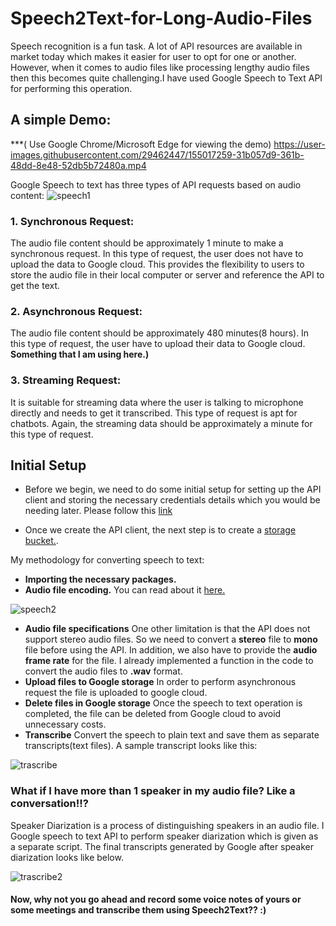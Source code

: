 # Speech2Text-for-Long-Audio-Files

Speech recognition is a fun task. A lot of API resources are available in market today which makes it easier for user to opt for one or another. However, when it comes to audio files like processing lengthy audio files then this becomes quite challenging.I have used Google Speech to Text API for performing this operation.

## A simple Demo: 
***( Use Google Chrome/Microsoft Edge for viewing the demo)
https://user-images.githubusercontent.com/29462447/155017259-31b057d9-361b-48dd-8e48-52db5b72480a.mp4

Google Speech to text has three types of API requests based on audio content:
![speech1](https://user-images.githubusercontent.com/29462447/70484067-a4691c00-1b10-11ea-9e14-87be7e40a4ad.png)

### 1. Synchronous Request:
The audio file content should be approximately 1 minute to make a synchronous request. In this type of request, the user does not have to upload the data to Google cloud. This provides the flexibility to users to store the audio file in their local computer or server and reference the API to get the text.

### 2. Asynchronous Request:
The audio file content should be approximately 480 minutes(8 hours). In this type of request, the user have to upload their data to Google cloud. **Something that I am using here.)**

### 3. Streaming Request:
It is suitable for streaming data where the user is talking to microphone directly and needs to get it transcribed. This type of request is apt for chatbots. Again, the streaming data should be approximately a minute for this type of request.

## Initial Setup
* Before we begin, we need to do some initial setup for setting up the API client and storing the necessary credentials details which you would be needing later. Please follow this [link](https://cloud.google.com/speech-to-text/docs/quickstart-client-libraries?source=post_page-----1c886f4eb3e9----------------------) 

* Once we create the API client, the next step is to create a [storage bucket.](https://accounts.google.com/signin/v2/identifier?service=cloudconsole&passive=1209600&osid=1&continue=https%3A%2F%2Fconsole.cloud.google.com%2Fstorage%2F%3Fsource%3Dpost_page-----1c886f4eb3e9----------------------&followup=https%3A%2F%2Fconsole.cloud.google.com%2Fstorage%2F%3Fsource%3Dpost_page-----1c886f4eb3e9----------------------&flowName=GlifWebSignIn&flowEntry=ServiceLogin). 

My methodology for converting speech to text:
* **Importing the necessary packages.**
* **Audio file encoding.** 
You can read about it [here.](https://cloud.google.com/speech-to-text/docs/encoding?source=post_page-----1c886f4eb3e9----------------------)

![speech2](https://user-images.githubusercontent.com/29462447/70484068-a4691c00-1b10-11ea-950a-c7c4937b081d.png)

* **Audio file specifications**
One other limitation is that the API does not support stereo audio files. So we need to convert a **stereo** file to **mono** file before using the API. In addition, we also have to provide the **audio frame rate** for the file. I already implemented a function in the code to convert the audio files to **.wav** format.
* **Upload files to Google storage**
In order to perform asynchronous request the file is uploaded to google cloud.
* **Delete files in Google storage**
Once the speech to text operation is completed, the file can be deleted from Google cloud to avoid unnecessary costs.
* **Transcribe**
Convert the speech to plain text and save them as separate transcripts(text files). A sample transcript looks like this:

![trascribe](https://user-images.githubusercontent.com/29462447/70485181-37f01c00-1b14-11ea-987a-f5ad4dd2810b.png)

### What if I have more than 1 speaker in my audio file? Like a conversation!!?
Speaker Diarization is a process of distinguishing speakers in an audio file. I Google speech to text API to perform speaker diarization which is given as a separate script. The final transcripts generated by Google after speaker diarization looks like below.

![trascribe2](https://user-images.githubusercontent.com/29462447/70485182-37f01c00-1b14-11ea-8c09-cc4ca9a98858.png)

#### Now, why not you go ahead and record some voice notes of yours or some meetings and transcribe them using Speech2Text?? :)
